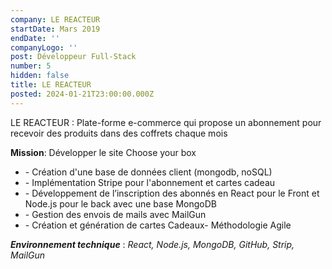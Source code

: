 ```yaml
---
company: LE REACTEUR
startDate: Mars 2019
endDate: ''
companyLogo: ''
post: Développeur Full-Stack
number: 5
hidden: false
title: LE REACTEUR
posted: 2024-01-21T23:00:00.000Z
---
```


LE REACTEUR : Plate-forme e-commerce qui propose un abonnement pour recevoir des produits dans des coffrets chaque mois

**Mission**: Développer le site Choose your box

* \- Création d'une base de données client (mongodb, noSQL)
* \- Implémentation Stripe pour l'abonnement et cartes cadeau
* \- Développement de l’inscription des abonnés en React pour le Front et Node.js pour le back avec une base MongoDB
* \- Gestion des envois de mails avec MailGun
* \- Création et génération de cartes Cadeaux- Méthodologie Agile

***Environnement technique*** : *React, Node.js, MongoDB, GitHub, Strip, MailGun*
